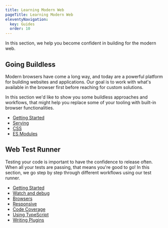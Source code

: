 ```yaml
---
title: Learning Modern Web
pageTitle: Learning Modern Web
eleventyNavigation:
  key: Guides
  order: 10
---
```


In this section, we help you become confident in building for the modern web.

## Going Buildless

Modern browsers have come a long way, and today are a powerful platform for building websites and applications. Our goal is to work with what's available in the browser first before reaching for custom solutions.

In this section we'd like to show you some buildless approaches and workflows, that might help you replace some of your tooling with built-in browser functionalities.

- [Getting Started](./going-buildless/getting-started.md)
- [Serving](./going-buildless/serving.md)
- [CSS](./going-buildless/css.md)
- [ES Modules](./going-buildless/es-modules.md)

## Web Test Runner

Testing your code is important to have the confidence to release often. When all your tests are passing, that means you're good to go! In this section, we go step by step through different workflows using our test runner.

- [Getting Started](./test-runner/getting-started.md)
- [Watch and debug](./test-runner/watch-and-debug/index.md)
- [Browsers](./test-runner/browsers.md)
- [Responsive](./test-runner/responsive.md)
- [Code Coverage](./test-runner/code-coverage/index.md)
- [Using TypeScript](./test-runner/using-typescript.md)
- [Writing Plugins](./test-runner/writing-plugins.md)
